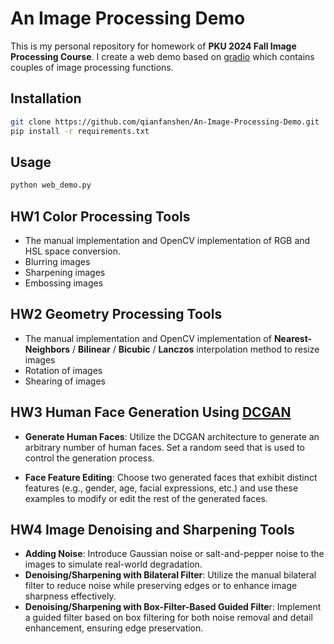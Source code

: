 # An Image Processing Demo
This is my personal repository for homework of **PKU 2024 Fall Image Processing Course**. I create a web demo based on [gradio](https://gradio.app) which contains couples of image processing functions.


## Installation

```bash
git clone https://github.com/qianfanshen/An-Image-Processing-Demo.git
pip install -r requirements.txt
```

## Usage
```bash
python web_demo.py
```

## HW1 Color Processing Tools
- The manual implementation and OpenCV implementation of RGB and HSL space conversion.
- Blurring images
- Sharpening images
- Embossing images

## HW2 Geometry Processing Tools
- The manual implementation and OpenCV implementation of **Nearest-Neighbors** / **Bilinear** / **Bicubic** / **Lanczos** interpolation method to resize images
- Rotation of images
- Shearing of images

## HW3 Human Face Generation Using [DCGAN](https://pytorch.org/tutorials/beginner/dcgan_faces_tutorial.html)
- **Generate Human Faces**: Utilize the DCGAN architecture to generate an arbitrary number of human faces. Set a random seed that is used to control the generation process.

- **Face Feature Editing**: Choose two generated faces that exhibit distinct features (e.g., gender, age, facial expressions, etc.) and use these examples to modify or edit the rest of the generated faces.

## HW4 Image Denoising and Sharpening Tools
- **Adding Noise**: Introduce Gaussian noise or salt-and-pepper noise to the images to simulate real-world degradation.
- **Denoising/Sharpening with Bilateral Filter**: Utilize the manual bilateral filter to reduce noise while preserving edges or to enhance image sharpness effectively.
- **Denoising/Sharpening with Box-Filter-Based Guided Filte**r: Implement a guided filter based on box filtering for both noise removal and detail enhancement, ensuring edge preservation.
